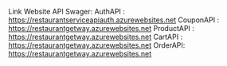 Link Website API Swager:
    AuthAPI : https://restaurantserviceapiauth.azurewebsites.net
    CouponAPI : https://restaurantgetway.azurewebsites.net
    ProductAPI : https://restaurantgetway.azurewebsites.net
    CartAPI : https://restaurantgetway.azurewebsites.net
    OrderAPI: https://restaurantgetway.azurewebsites.net
